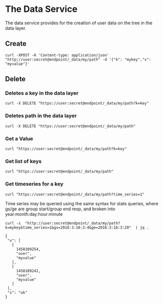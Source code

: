 # The Data Service

The data service provides for the creation of user data on the tree in the data layer.

## Create

```
curl -XPOST -H 'Content-type: application/json'  "http://user:secret@endpoint/_data/my/path" -d '{"k": "mykey","v": "myvalue"}'
```

## Delete

### Deletes a key in the data layer

```
curl -X DELETE "https://user:secret@endpoint/_data/my/path?k=key"
```

### Deletes path in the data layer

```
curl -X DELETE "https://user:secret@endpoint/_data/my/path"
```

### Get a Value

```
curl "https://user:secret@endpoint/_data/my/path?k=key"
```

### Get list of keys

```
curl "https://user:secret@endpoint/_data/my/path"
```

### Get timeseries for a key

```
curl "https://user:secret@endpoint/_data/my/path?time_series=1"
```

Time series may be queried using the same syntax for stats queries, where gs/ge are group start/group end resp, and broken into year:month:day:hour:minute

```
curl -s  "http://user:secret@endpoint/_data/my/path?k=mykey&time_series=1&gs=2016:3:16:3:4&ge=2016:3:16:3:20"  | jq . 

{
 "v": [
   [
     1458109254,
     "user",
     "myvalue"
   ],
   [
     1458109242,
     "user",
     "myvalue"
   ]
 ],
 "s": "ok"
}
```